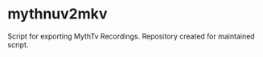 mythnuv2mkv
===========

Script for exporting MythTv Recordings. Repository created for maintained script.
